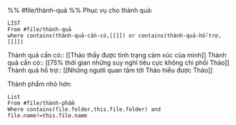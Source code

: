 %%
#file/thành-quả 
%%
Phục vụ cho thành quả:
```dataview
LIST
From #file/thành-quả 
where contains(thành-quả-cần-có,[[]]) or contains(thành-quả-hỗ-trợ,[[]]) 
```
Thành quả cần có:: [[Thảo thấy được tình trạng cảm xúc của mình]]
Thành quả cần có:: [[75% thời gian những suy nghĩ tiêu cực không chi phối Thảo]]
Thành quả hỗ trợ:: [[Những người quan tâm tới Thảo hiểu được Thảo]]

Thành phẩm nhỏ hơn:
```dataview
List 
From #file/thành-phẩm
Where contains(file.folder,this.file.folder) and file.name!=this.file.name
```